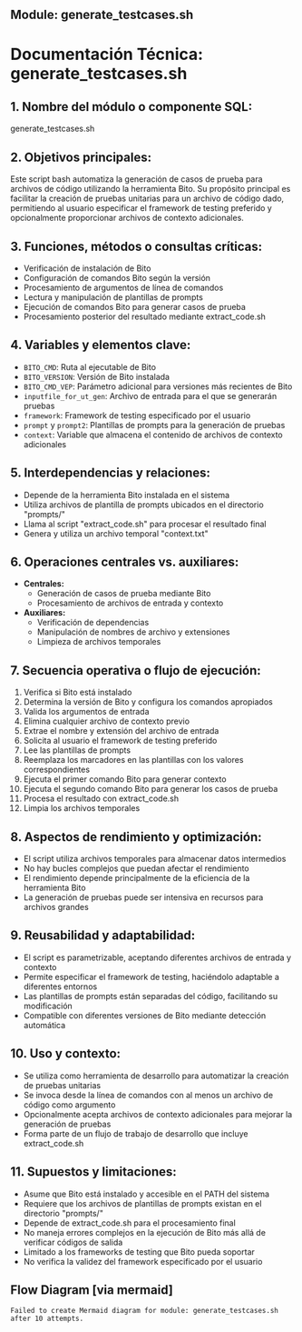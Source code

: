 ## Module: generate_testcases.sh

# Documentación Técnica: generate_testcases.sh

## 1. **Nombre del módulo o componente SQL:**
generate_testcases.sh

## 2. **Objetivos principales:**
Este script bash automatiza la generación de casos de prueba para archivos de código utilizando la herramienta Bito. Su propósito principal es facilitar la creación de pruebas unitarias para un archivo de código dado, permitiendo al usuario especificar el framework de testing preferido y opcionalmente proporcionar archivos de contexto adicionales.

## 3. **Funciones, métodos o consultas críticas:**
- Verificación de instalación de Bito
- Configuración de comandos Bito según la versión
- Procesamiento de argumentos de línea de comandos
- Lectura y manipulación de plantillas de prompts
- Ejecución de comandos Bito para generar casos de prueba
- Procesamiento posterior del resultado mediante extract_code.sh

## 4. **Variables y elementos clave:**
- `BITO_CMD`: Ruta al ejecutable de Bito
- `BITO_VERSION`: Versión de Bito instalada
- `BITO_CMD_VEP`: Parámetro adicional para versiones más recientes de Bito
- `inputfile_for_ut_gen`: Archivo de entrada para el que se generarán pruebas
- `framework`: Framework de testing especificado por el usuario
- `prompt` y `prompt2`: Plantillas de prompts para la generación de pruebas
- `context`: Variable que almacena el contenido de archivos de contexto adicionales

## 5. **Interdependencias y relaciones:**
- Depende de la herramienta Bito instalada en el sistema
- Utiliza archivos de plantilla de prompts ubicados en el directorio "prompts/"
- Llama al script "extract_code.sh" para procesar el resultado final
- Genera y utiliza un archivo temporal "context.txt"

## 6. **Operaciones centrales vs. auxiliares:**
- **Centrales:**
  - Generación de casos de prueba mediante Bito
  - Procesamiento de archivos de entrada y contexto
- **Auxiliares:**
  - Verificación de dependencias
  - Manipulación de nombres de archivo y extensiones
  - Limpieza de archivos temporales

## 7. **Secuencia operativa o flujo de ejecución:**
1. Verifica si Bito está instalado
2. Determina la versión de Bito y configura los comandos apropiados
3. Valida los argumentos de entrada
4. Elimina cualquier archivo de contexto previo
5. Extrae el nombre y extensión del archivo de entrada
6. Solicita al usuario el framework de testing preferido
7. Lee las plantillas de prompts
8. Reemplaza los marcadores en las plantillas con los valores correspondientes
9. Ejecuta el primer comando Bito para generar contexto
10. Ejecuta el segundo comando Bito para generar los casos de prueba
11. Procesa el resultado con extract_code.sh
12. Limpia los archivos temporales

## 8. **Aspectos de rendimiento y optimización:**
- El script utiliza archivos temporales para almacenar datos intermedios
- No hay bucles complejos que puedan afectar el rendimiento
- El rendimiento depende principalmente de la eficiencia de la herramienta Bito
- La generación de pruebas puede ser intensiva en recursos para archivos grandes

## 9. **Reusabilidad y adaptabilidad:**
- El script es parametrizable, aceptando diferentes archivos de entrada y contexto
- Permite especificar el framework de testing, haciéndolo adaptable a diferentes entornos
- Las plantillas de prompts están separadas del código, facilitando su modificación
- Compatible con diferentes versiones de Bito mediante detección automática

## 10. **Uso y contexto:**
- Se utiliza como herramienta de desarrollo para automatizar la creación de pruebas unitarias
- Se invoca desde la línea de comandos con al menos un archivo de código como argumento
- Opcionalmente acepta archivos de contexto adicionales para mejorar la generación de pruebas
- Forma parte de un flujo de trabajo de desarrollo que incluye extract_code.sh

## 11. **Supuestos y limitaciones:**
- Asume que Bito está instalado y accesible en el PATH del sistema
- Requiere que los archivos de plantillas de prompts existan en el directorio "prompts/"
- Depende de extract_code.sh para el procesamiento final
- No maneja errores complejos en la ejecución de Bito más allá de verificar códigos de salida
- Limitado a los frameworks de testing que Bito pueda soportar
- No verifica la validez del framework especificado por el usuario
## Flow Diagram [via mermaid]
```mermaid
Failed to create Mermaid diagram for module: generate_testcases.sh after 10 attempts.
```
